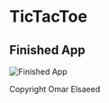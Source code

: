 # TicTacToe


## Finished App
![Finished App](https://github.com/OmarElsaeed/Images/blob/main/TicTacToe.gif) 




Copyright Omar Elsaeed
